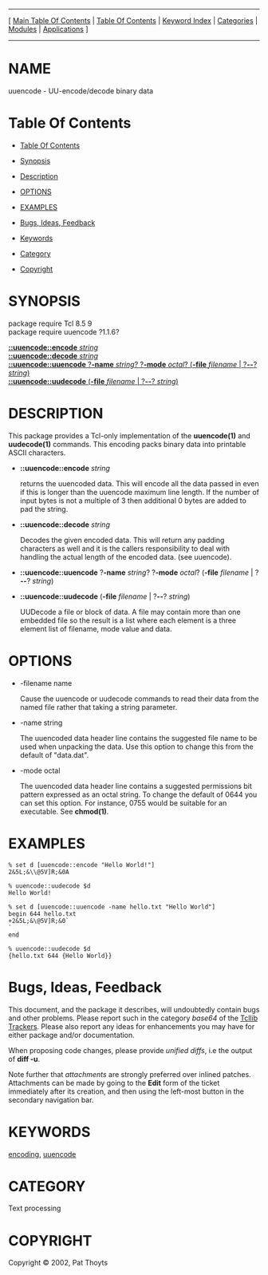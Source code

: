 
[//000000001]: # (uuencode \- Text encoding & decoding binary data)
[//000000002]: # (Generated from file 'uuencode\.man' by tcllib/doctools with format 'markdown')
[//000000003]: # (Copyright &copy; 2002, Pat Thoyts)
[//000000004]: # (uuencode\(n\) 1\.1\.6 tcllib "Text encoding & decoding binary data")

<hr> [ <a href="../../../../toc.md">Main Table Of Contents</a> &#124; <a
href="../../../toc.md">Table Of Contents</a> &#124; <a
href="../../../../index.md">Keyword Index</a> &#124; <a
href="../../../../toc0.md">Categories</a> &#124; <a
href="../../../../toc1.md">Modules</a> &#124; <a
href="../../../../toc2.md">Applications</a> ] <hr>

# NAME

uuencode \- UU\-encode/decode binary data

# <a name='toc'></a>Table Of Contents

  - [Table Of Contents](#toc)

  - [Synopsis](#synopsis)

  - [Description](#section1)

  - [OPTIONS](#section2)

  - [EXAMPLES](#section3)

  - [Bugs, Ideas, Feedback](#section4)

  - [Keywords](#keywords)

  - [Category](#category)

  - [Copyright](#copyright)

# <a name='synopsis'></a>SYNOPSIS

package require Tcl 8\.5 9  
package require uuencode ?1\.1\.6?  

[__::uuencode::encode__ *string*](#1)  
[__::uuencode::decode__ *string*](#2)  
[__::uuencode::uuencode__ ?__\-name__ *string*? ?__\-mode__ *octal*? \(__\-file__ *filename* &#124; ?__\-\-__? *string*\)](#3)  
[__::uuencode::uudecode__ \(__\-file__ *filename* &#124; ?__\-\-__? *string*\)](#4)  

# <a name='description'></a>DESCRIPTION

This package provides a Tcl\-only implementation of the __uuencode\(1\)__ and
__uudecode\(1\)__ commands\. This encoding packs binary data into printable
ASCII characters\.

  - <a name='1'></a>__::uuencode::encode__ *string*

    returns the uuencoded data\. This will encode all the data passed in even if
    this is longer than the uuencode maximum line length\. If the number of input
    bytes is not a multiple of 3 then additional 0 bytes are added to pad the
    string\.

  - <a name='2'></a>__::uuencode::decode__ *string*

    Decodes the given encoded data\. This will return any padding characters as
    well and it is the callers responsibility to deal with handling the actual
    length of the encoded data\. \(see uuencode\)\.

  - <a name='3'></a>__::uuencode::uuencode__ ?__\-name__ *string*? ?__\-mode__ *octal*? \(__\-file__ *filename* &#124; ?__\-\-__? *string*\)

  - <a name='4'></a>__::uuencode::uudecode__ \(__\-file__ *filename* &#124; ?__\-\-__? *string*\)

    UUDecode a file or block of data\. A file may contain more than one embedded
    file so the result is a list where each element is a three element list of
    filename, mode value and data\.

# <a name='section2'></a>OPTIONS

  - \-filename name

    Cause the uuencode or uudecode commands to read their data from the named
    file rather that taking a string parameter\.

  - \-name string

    The uuencoded data header line contains the suggested file name to be used
    when unpacking the data\. Use this option to change this from the default of
    "data\.dat"\.

  - \-mode octal

    The uuencoded data header line contains a suggested permissions bit pattern
    expressed as an octal string\. To change the default of 0644 you can set this
    option\. For instance, 0755 would be suitable for an executable\. See
    __chmod\(1\)__\.

# <a name='section3'></a>EXAMPLES

    % set d [uuencode::encode "Hello World!"]
    2&5L;&\\@5V]R;&0A

    % uuencode::uudecode $d
    Hello World!

    % set d [uuencode::uuencode -name hello.txt "Hello World"]
    begin 644 hello.txt
    +2&5L;&\@5V]R;&0`
    `
    end

    % uuencode::uudecode $d
    {hello.txt 644 {Hello World}}

# <a name='section4'></a>Bugs, Ideas, Feedback

This document, and the package it describes, will undoubtedly contain bugs and
other problems\. Please report such in the category *base64* of the [Tcllib
Trackers](http://core\.tcl\.tk/tcllib/reportlist)\. Please also report any ideas
for enhancements you may have for either package and/or documentation\.

When proposing code changes, please provide *unified diffs*, i\.e the output of
__diff \-u__\.

Note further that *attachments* are strongly preferred over inlined patches\.
Attachments can be made by going to the __Edit__ form of the ticket
immediately after its creation, and then using the left\-most button in the
secondary navigation bar\.

# <a name='keywords'></a>KEYWORDS

[encoding](\.\./\.\./\.\./\.\./index\.md\#encoding),
[uuencode](\.\./\.\./\.\./\.\./index\.md\#uuencode)

# <a name='category'></a>CATEGORY

Text processing

# <a name='copyright'></a>COPYRIGHT

Copyright &copy; 2002, Pat Thoyts
